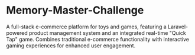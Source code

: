 # Memory-Master-Challenge
A full-stack e-commerce platform for toys and games, featuring a Laravel-powered product management system and an integrated real-time "Quick Tap" game. Combines traditional e-commerce functionality with interactive gaming experiences for enhanced user engagement.
